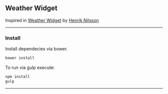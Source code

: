 ## Weather Widget
Inspired in [Weather Widget] by [Henrik Nilsson]

---
### Install
Install dependecies via bower.
```sh
bower install
```
To run via gulp execute:
```sh
npm install
gulp
```
---
[Weather Widget]: <https://dribbble.com/shots/2140138-Day-010-Weather-Widget>
[Henrik Nilsson]: <https://dribbble.com/SimplyGreat>
